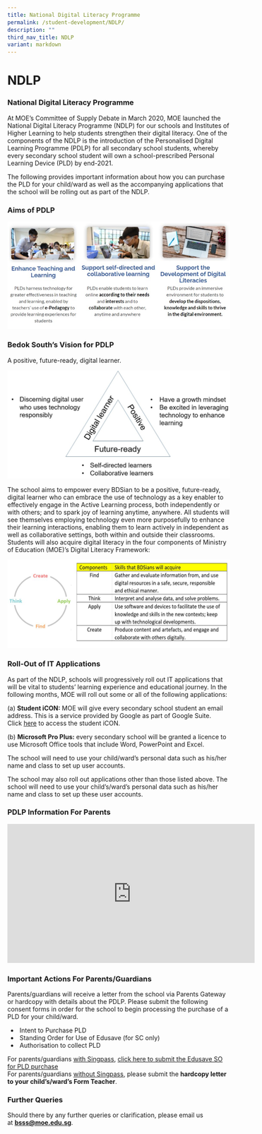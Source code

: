```yaml
---
title: National Digital Literacy Programme
permalink: /student-development/NDLP/
description: ""
third_nav_title: NDLP
variant: markdown
---
```

NDLP
====

### National Digital Literacy Programme


At MOE’s Committee of Supply Debate in March 2020, MOE launched the National Digital Literacy Programme (NDLP) for our schools and Institutes of Higher Learning to help students strengthen their digital literacy. One of the components of the NDLP is the introduction of the Personalised Digital Learning Programme (PDLP) for all secondary school students, whereby every secondary school student will own a school-prescribed Personal Learning Device (PLD) by end-2021.

  

The following provides important information about how you can purchase the PLD for your child/ward as well as the accompanying applications that the school will be rolling out as part of the NDLP.

### Aims of PDLP

![Aims of PDLP](/images/pdlp1.jpg)

### Bedok South’s Vision for PDLP

A positive, future-ready, digital learner.

![Bedok South’s Vision for PDLP](/images/pdlp2.jpg)

The school aims to empower every BDSian to be a positive, future-ready, digital learner who can embrace the use of technology as a key enabler to effectively engage in the Active Learning process, both independently or with others; and to spark joy of learning anytime, anywhere. All students will see themselves employing technology even more purposefully to enhance their learning interactions, enabling them to learn actively in independent as well as collaborative settings, both within and outside their classrooms. Students will also acquire digital literacy in the four components of Ministry of Education (MOE)’s Digital Literacy Framework:

![MOE’s Digital Literacy Framework](/images/pdlp3.jpg)

### Roll-Out of IT Applications

As part of the NDLP, schools will progressively roll out IT applications that will be vital to students’ learning experience and educational journey. In the following months, MOE will roll out some or all of the following applications:

(a)&nbsp;<b>Student iCON:</b>&nbsp;MOE will give every secondary school student an email address. This is a service provided by Google as part of Google Suite. Click&nbsp;[here](https://workspace.google.com/dashboard)&nbsp;to access the student iCON.

(b)&nbsp;<b>Microsoft Pro Plus:</b>&nbsp;every secondary school will be granted a licence to use Microsoft Office tools that include Word, PowerPoint and Excel.


The school will need to use your child/ward’s personal data such as his/her name and class to set up user accounts.

The school may also roll out applications other than those listed above. The school will need to use your child’s/ward’s personal data such as his/her name and class to set up these user accounts.

### PDLP Information For Parents

<iframe width="560" height="315" src="https://www.youtube.com/embed/779SmuMicAw" title="YouTube video player" frameborder="0" allow="accelerometer; autoplay; clipboard-write; encrypted-media; gyroscope; picture-in-picture; web-share" allowfullscreen=""></iframe>


### Important Actions For Parents/Guardians

Parents/guardians will receive a letter from the school via Parents Gateway or hardcopy with details about the PDLP. Please submit the following consent forms in order for the school to begin processing the purchase of a PLD for your child/ward.

  

*   &nbsp;Intent to Purchase PLD
*   &nbsp;Standing Order for Use of Edusave (for SC only)
*   &nbsp;Authorisation to collect PLD

  

For parents/guardians&nbsp;<u>with Singpass</u>, [click here to submit the Edusave SO for PLD purchase](https://go.gov.sg/edusaveformsgso) <br>
For parents/guardians&nbsp;<u>without Singpass</u>, please submit the&nbsp;<b>hardcopy letter to your child’s/ward’s Form Teacher</b>.

### Further Queries

Should there by any further queries or clarification, please email us at&nbsp;[<b>bsss@moe.edu.sg</b>](mailto:bsss@moe.edu.sg).